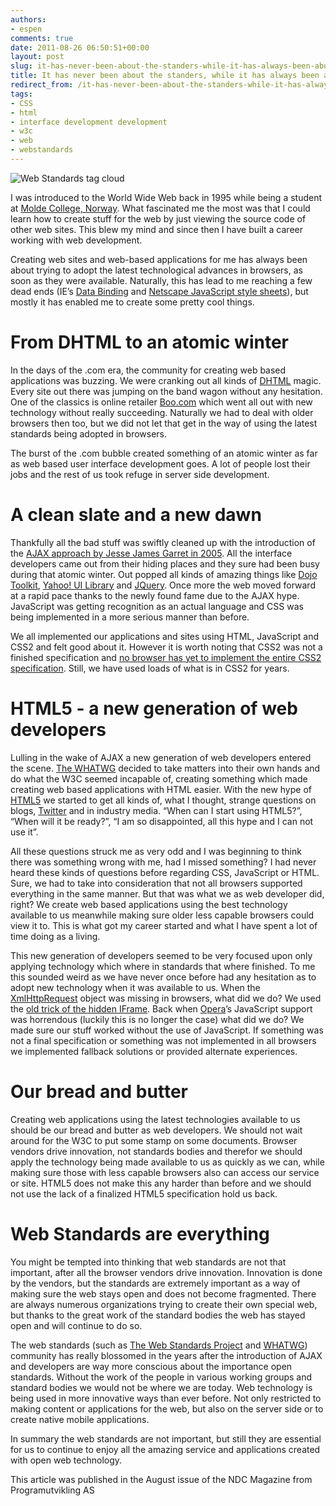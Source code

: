 ```yaml
---
authors:
- espen
comments: true
date: 2011-08-26 06:50:51+00:00
layout: post
slug: it-has-never-been-about-the-standers-while-it-has-always-been-about-the-standards
title: It has never been about the standers, while it has always been about the standards
redirect_from: /it-has-never-been-about-the-standers-while-it-has-always-been-about-the-standards/
tags:
- CSS
- html
- interface development development
- w3c
- web
- webstandards
---
```


![Web Standards tag cloud](http://www.midwestwebsense.com/av/wordle-med.png)


I was introduced to the World Wide Web back in 1995 while being a student at [Molde College, Norway](http://www.himolde.no/). What fascinated me the most was that I could learn how to create stuff for the web by just viewing the source code of other web sites. This blew my mind and since then I have built a career working with web development.




Creating web sites and web-based applications for me has always been about trying to adopt the latest technological advances in browsers, as soon as they were available. Naturally, this has lead to me reaching a few dead ends (IE’s [Data Binding](http://msdn.microsoft.com/en-us/library/ms531388(v=vs.85).asp) and [Netscape JavaScript style sheets](http://en.wikipedia.org/wiki/JavaScript_Style_Sheets)), but mostly it has enabled me to create some pretty cool things.






# From DHTML to an atomic winter




In the days of the .com era, the community for creating web based applications was buzzing. We were cranking out all kinds of [DHTML](http://en.wikipedia.org/wiki/Dynamic_HTML)  magic. Every site out there was jumping on the band wagon without any hesitation. One of the classics is online retailer [Boo.com](http://en.wikipedia.org/wiki/Boo.com) which went all out with new technology without really succeeding. Naturally we had to deal with older browsers then too, but we did not let that get in the way of using the latest standards being adopted in browsers.




The burst of the .com bubble created something of an atomic winter as far as web based user interface development goes. A lot of people lost their jobs and the rest of us took refuge in server side development.






# A clean slate and a new dawn




Thankfully all the bad stuff was swiftly cleaned up with the introduction of the [AJAX approach by Jesse James Garret in 2005](http://en.wikipedia.org/wiki/Ajax_(programming)). All the interface developers came out from their hiding places and they sure had been busy during that atomic winter. Out popped all kinds of amazing things like [Dojo Toolkit](http://dojotoolkit.org/), [Yahoo! UI Library](http://developer.yahoo.com/yui/) and [JQuery](http://jquery.com). Once more the web moved forward at a rapid pace thanks to the newly found fame due to the AJAX hype. JavaScript was getting recognition as an actual language and CSS was being implemented in a more serious manner than before.




We all implemented our applications and sites using HTML, JavaScript and CSS2 and felt good about it. However it is worth noting that CSS2 was not a finished specification and [no browser has yet to implement the entire CSS2 specification](http://en.wikipedia.org/wiki/Cascading_Style_Sheets#Difficulty_with_adoption). Still, we have used loads of what is in CSS2 for years.






# HTML5 - a new generation of web developers




Lulling in the wake of AJAX a new generation of web developers entered the scene. [The WHATWG](http://www.whatwg.org/) decided to take matters into their own hands and do what the W3C seemed incapable of, creating something which made creating web based applications with HTML easier. With the new hype of [HTML5](http://en.wikipedia.org/wiki/HTML5) we started to get all kinds of, what I thought, strange questions on blogs, [Twitter](http://twitter.com) and in industry media. “When can I start using HTML5?”, “When will it be ready?”, “I am so disappointed, all this hype and I can not use it”.




All these questions struck me as very odd and I was beginning to think there was something wrong with me, had I missed something? I had never heard these kinds of questions before regarding CSS, JavaScript or HTML. Sure, we had to take into consideration that not all browsers supported everything in the same manner. But that was what we as web developer did, right? We create web based applications using the best technology available to us meanwhile making sure older less capable browsers could view it to. This is what got my career started and what I have spent a lot of time doing as a living.





This new generation of developers seemed to be very focused upon only applying technology which where in standards that where finished.  To me this sounded weird as we have never once before had any hesitation as to adopt new technology when it was available to us. When the [XmlHttpRequest](http://en.wikipedia.org/wiki/XMLHttpRequest) object was missing in browsers, what did we do? We used the [old trick of the hidden IFrame](http://ajaxpatterns.org/IFrame_Call). Back when [Opera](http://opera.com)’s JavaScript support was horrendous (luckily this is no longer the case) what did we do? We made sure our stuff worked without the use of JavaScript. If something was not a final specification or something was not implemented in all browsers we implemented fallback solutions or provided alternate experiences.






# Our bread and butter




Creating web applications using the latest technologies available to us should be our bread and butter as web developers. We should not wait around for the W3C to put some stamp on some documents. Browser vendors drive innovation, not standards bodies and therefor we should apply the technology being made available to us as quickly as we can, while making sure those with less capable browsers also can access our service or site. HTML5 does not make this any harder than before and we should not use the lack of a finalized HTML5 specification hold us back.





# Web Standards are everything




You might be tempted into thinking that web standards are not that important, after all the browser vendors drive innovation. Innovation is done by the vendors, but the standards are extremely important as a way of making sure the web stays open and does not become fragmented. There are always numerous organizations trying to create their own special web, but thanks to the great work of the standard bodies the web has stayed open and will continue to do so.




The web standards (such as [The Web Standards Project](http://www.webstandards.org/) and [WHATWG](http://www.whatwg.org/)) community has really blossomed in the years after the introduction of AJAX and developers are way more conscious about the importance open standards. Without the work of the people in various working groups and standard bodies we would not be where we are today. Web technology is being used in more innovative ways than ever before. Not only restricted to making content or applications for the web, but also on the server side or to create native mobile applications.





In summary the web standards are not important, but still they are essential for us to continue to enjoy all the amazing service and applications created with open web technology.



This article was published in the August issue of the NDC Magazine from Programutvikling AS
